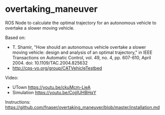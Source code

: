 # overtaking_maneuver

ROS Node to calculate the optimal trajectory for an autonomous vehicle to overtake a slower moving vehicle.

Based on:
- T. Shamir, "How should an autonomous vehicle overtake a slower moving vehicle: design and analysis of an optimal trajectory," in IEEE Transactions on Automatic Control, vol. 49, no. 4, pp. 607-610, April 2004. doi: 10.1109/TAC.2004.825632
- http://cps-vo.org/group/CATVehicleTestbed

Video:
 - UTown https://youtu.be/ckuMcm-LieA
 - Simulation https://youtu.be/CojjIUHBHqY

Instructions:
https://github.com/fnaser/overtaking_maneuver/blob/master/installation.md
